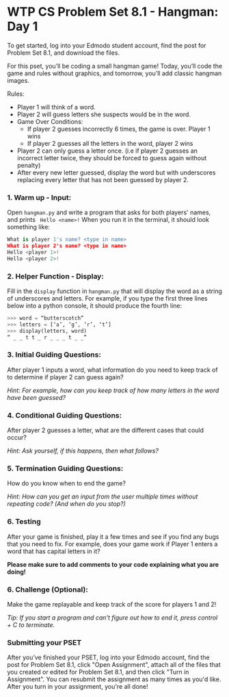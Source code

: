 # WTP CS Problem Set 8.1 - Hangman: Day 1

To get started, log into your Edmodo student account, find the post for Problem Set 8.1, and download the files.

For this pset, you’ll be coding a small hangman game! Today, you’ll code the game and rules without graphics, and tomorrow, you’ll add classic hangman images.

Rules:
- Player 1 will think of a word.
- Player 2 will guess letters she suspects would be in the word.
- Game Over Conditions:
  - If player 2 guesses incorrectly 6 times, the game is over. Player 1 wins
  - If player 2 guesses all the letters in the word, player 2 wins
- Player 2 can only guess a letter once. (i.e if player 2 guesses an incorrect letter twice, they should be forced to guess again without penalty)
- After every new letter guessed, display the word but with underscores replacing every letter that has not been guessed by player 2.
 
### 1. Warm up - Input: 
Open `hangman.py` and write a program that asks for both players' names, and prints ` Hello <name>!`
When you run it in the terminal, it should look something like:
```python
What is player 1's name? <type in name>
What is player 2's name? <type in name>
Hello <player 1>!
Hello <player 2>!
```
 
### 2. Helper Function - Display: 
Fill in the `display` function in `hangman.py` that will display the word as a string of underscores and letters. For example, if you type the first three lines below into a python console, it should produce the fourth line:
```python
>>> word = “butterscotch”
>>> letters = [‘a’, ‘g’, ‘r’, ‘t’]
>>> display(letters, word)
“ _ _ t t _ r _ _ _ t _ _”
```
 
### 3. Initial Guiding Questions:
After player 1 inputs a word, what information do you need to keep track of to determine if player 2 can guess again?

*Hint: For example, how can you keep track of how many letters in the word have been guessed?*
 
### 4. Conditional Guiding Questions:
After player 2 guesses a letter, what are the different cases that could occur?

*Hint: Ask yourself, if this happens, then what follows?*
 
### 5. Termination Guiding Questions:
How do you know when to end the game?    

*Hint: How can you get an input from the user multiple times without repeating code? (And when do you 
    stop?)*
    
### 6. Testing
After your game is finished, play it a few times and see if you find any bugs that you need to fix. For example, does your game work if Player 1 enters a word that has capital letters in it?

**Please make sure to add comments to your code explaining what you are doing!**

### 6. Challenge (Optional): 
Make the game replayable and keep track of the score for players 1 and 2!

*Tip: If you start a program and can't figure out how to end it, press control + C to terminate.*

### Submitting your PSET
After you’ve finished your PSET, log into your Edmodo account, find the post for Problem Set 8.1, click "Open Assignment", attach all of the files that you created or edited for Problem Set 8.1, and then click "Turn in Assignment". You can resubmit the assignment as many times as you'd like. After you turn in your assignment, you're all done!
